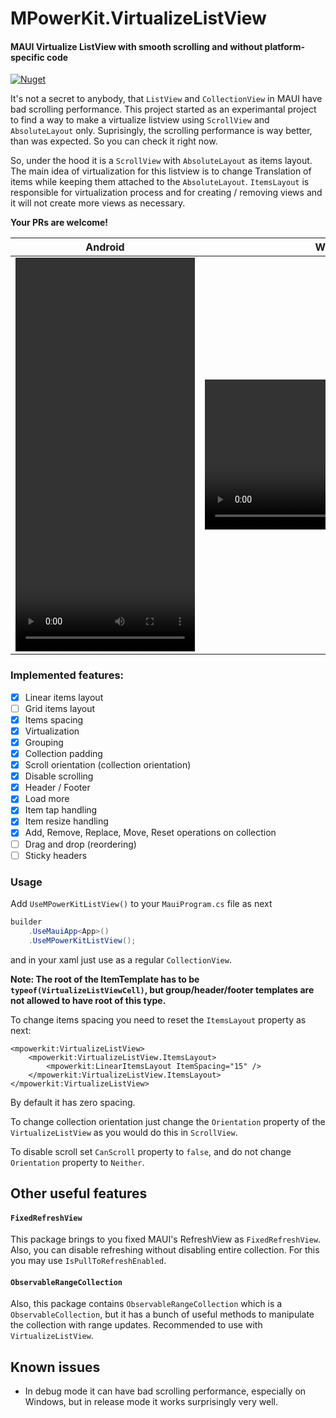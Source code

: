 # MPowerKit.VirtualizeListView

#### MAUI Virtualize ListView with smooth scrolling and without platform-specific code

[![Nuget](https://img.shields.io/nuget/v/MPowerKit.VirtualizeListView)](https://www.nuget.org/packages/MPowerKit.VirtualizeListView)

It's not a secret to anybody, that ```ListView``` and ```CollectionView``` in MAUI have bad scrolling performance. This project started as an experimantal project to find a way to make a virtualize listview using ```ScrollView``` and ```AbsoluteLayout``` only. Suprisingly, the scrolling performance is way better, than was expected. So you can check it right now.

So, under the hood it is a ```ScrollView``` with ```AbsoluteLayout``` as items layout. The main idea of virtualization for this listview is to change Translation of items while keeping them attached to the ```AbsoluteLayout```. ```ItemsLayout``` is responsible for virtualization process and for creating / removing views and it will not create more views as necessary.

**Your PRs are welcome!**

| Android | Windows |
|-|-|
| <video src="android.mp4" alt="showcase" width="287" height="630"> | <video src="windows.mp4" alt="showcase" width="426" height="240"> |

### Implemented features:

- [x] Linear items layout
- [ ] Grid items layout
- [x] Items spacing
- [x] Virtualization
- [x] Grouping
- [x] Collection padding
- [x] Scroll orientation (collection orientation)
- [x] Disable scrolling
- [x] Header / Footer
- [x] Load more
- [x] Item tap handling
- [x] Item resize handling
- [x] Add, Remove, Replace, Move, Reset operations on collection
- [ ] Drag and drop (reordering)
- [ ] Sticky headers

### Usage

Add ```UseMPowerKitListView()``` to your ```MauiProgram.cs``` file as next

```csharp
builder
    .UseMauiApp<App>()
    .UseMPowerKitListView();
```

and in your xaml just use as a regular ```CollectionView```.

**Note: The root of the ItemTemplate has to be ```typeof(VirtualizeListViewCell)```, but group/header/footer templates are not allowed to have root of this type.**

To change items spacing you need to reset the ```ItemsLayout``` property as next:

```xaml
<mpowerkit:VirtualizeListView>
	<mpowerkit:VirtualizeListView.ItemsLayout>
		<mpowerkit:LinearItemsLayout ItemSpacing="15" />
	</mpowerkit:VirtualizeListView.ItemsLayout>
</mpowerkit:VirtualizeListView>
```

By default it has zero spacing.

To change collection orientation just change the ```Orientation``` property of the ```VirtualizeListView``` as  you would do this in ```ScrollView```.

To disable scroll set ```CanScroll``` property to ```false```, and do not change ```Orientation``` property to ```Neither```.

## Other useful features

#### ```FixedRefreshView```

This package brings to you fixed MAUI's RefreshView as ```FixedRefreshView```. Also, you can disable refreshing without disabling entire collection. For this you may use ```IsPullToRefreshEnabled```.

#### ```ObservableRangeCollection```

Also, this package contains ```ObservableRangeCollection``` which is a ```ObservableCollection```, but it has a bunch of useful methods to manipulate the collection with range updates. Recommended to use with ```VirtualizeListView```.

## Known issues

- In debug mode it can have bad scrolling performance, especially on Windows, but in release mode it works surprisingly very well.
